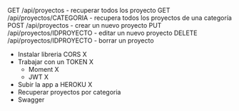 GET /api/proyectos - recuperar todos los proyecto
GET /api/proyectos/CATEGORIA - recupera todos los proyectos de una categoría
POST /api/proyectos - crear un nuevo proyecto 
PUT /api/proyectos/IDPROYECTO - editar un nuevo proyecto
DELETE /api/proyectos/IDPROYECTO - borrar un proyecto

- Instalar libreria CORS X
- Trabajar con un TOKEN X
    - Moment X
    - JWT X
- Subir la app a HEROKU X
- Recuperar proyectos por categoria
- Swagger
